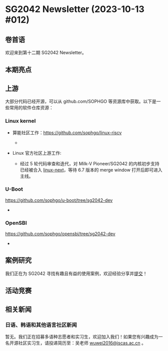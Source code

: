 # SG2042 Newsletter (2023-10-13 #012)

## 卷首语

欢迎来到第十二期 SG2042 Newsletter。

## 本期亮点

## 上游


大部分代码已经开源，可以从 github.com/SOPHGO 等资源库中获取。以下是一些常用的软件仓库资源：

### Linux kernel

+ 算能社区工作：https://github.com/sophgo/linux-riscv

  +  

+ Linux 官方社区上游工作:

  + 经过 5 轮代码审查和迭代，对 Milk-V Pioneer/SG2042 的内核初步支持已经被合入 [linux-next][lk-1]，等待 6.7 版本的 merge window 打开后即可进入主线。

[lk-1]:https://git.kernel.org/pub/scm/linux/kernel/git/next/linux-next.git/commit/?id=89a9d1ded26b7e7ffbebdacc3600abde893e60f9

### U-Boot

https://github.com/sophgo/u-boot/tree/sg2042-dev

+ 

### OpenSBI

https://github.com/sophgo/opensbi/tree/sg2042-dev 

+ 

## 案例研究

我们正在为 SG2042 寻找有趣且有益的使用案例，欢迎经验分享并[提交](https://github.com/sophgocommunity/SG2042-Newsletter/pulls)！

## 活动竞赛

## 相关新闻

### 日语、韩语和其他语言社区新闻

暂无。我们正在招募多语种志愿者和实习生，欢迎加入我们！如果您有兴趣成为一名开源社区实习生，请投递简历至：吴老师 [wuwei2016@iscas.ac.cn](mailto:wuwei2016@iscas.ac.cn) 。